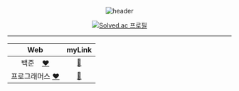 <div align=center>

![header](https://capsule-render.vercel.app/api?type=waving&color=auto&height=150&section=header&text=ALGORITHM%20🌱&fontSize=40&fontColor=392f31)  

[![Solved.ac 프로필](http://mazassumnida.wtf/api/v2/generate_badge?boj=rlaxogus505)](https://solved.ac/rlaxogus505/)

<hr>

| Web | myLink                          |
| :--: | :--------------------------: |
| 백준           &nbsp;       &nbsp;[❤️](https://www.acmicpc.net/) | [🤍](./Baekjoon) |
| 프로그래머스   [❤️](https://programmers.co.kr/) | [🤍](./Programmers) |
  
</div>
